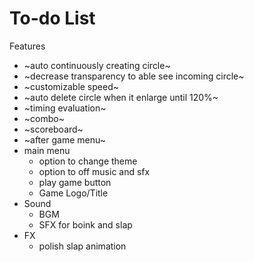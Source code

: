 # To-do List
Features
- ~auto continuously creating circle~
- ~decrease transparency to able see incoming circle~
- ~customizable speed~
- ~auto delete circle when it enlarge until 120%~
- ~timing evaluation~
- ~combo~
- ~scoreboard~
- ~after game menu~
- main menu 
  - option to change theme
  - option to off music and sfx
  - play game button
  - Game Logo/Title
- Sound
  - BGM
  - SFX for boink and slap
- FX
  - polish slap animation
